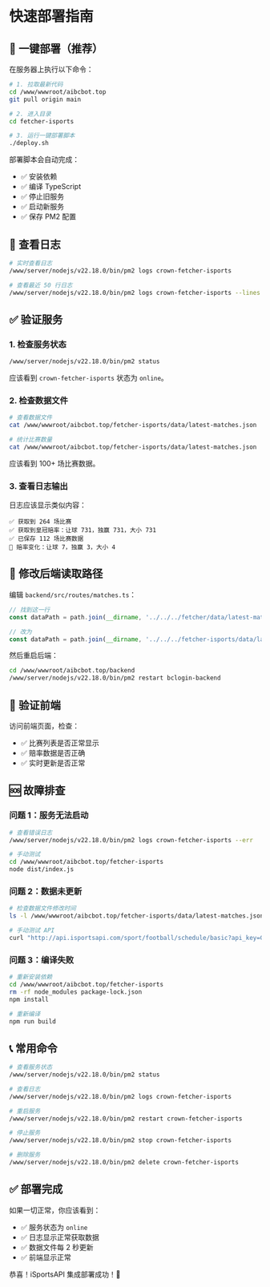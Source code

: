 # 快速部署指南

## 🚀 一键部署（推荐）

在服务器上执行以下命令：

```bash
# 1. 拉取最新代码
cd /www/wwwroot/aibcbot.top
git pull origin main

# 2. 进入目录
cd fetcher-isports

# 3. 运行一键部署脚本
./deploy.sh
```

部署脚本会自动完成：
- ✅ 安装依赖
- ✅ 编译 TypeScript
- ✅ 停止旧服务
- ✅ 启动新服务
- ✅ 保存 PM2 配置

## 📝 查看日志

```bash
# 实时查看日志
/www/server/nodejs/v22.18.0/bin/pm2 logs crown-fetcher-isports

# 查看最近 50 行日志
/www/server/nodejs/v22.18.0/bin/pm2 logs crown-fetcher-isports --lines 50
```

## ✅ 验证服务

### 1. 检查服务状态

```bash
/www/server/nodejs/v22.18.0/bin/pm2 status
```

应该看到 `crown-fetcher-isports` 状态为 `online`。

### 2. 检查数据文件

```bash
# 查看数据文件
cat /www/wwwroot/aibcbot.top/fetcher-isports/data/latest-matches.json | head -50

# 统计比赛数量
cat /www/wwwroot/aibcbot.top/fetcher-isports/data/latest-matches.json | grep -o '"gid"' | wc -l
```

应该看到 100+ 场比赛数据。

### 3. 查看日志输出

日志应该显示类似内容：

```
✅ 获取到 264 场比赛
✅ 获取到皇冠赔率：让球 731，独赢 731，大小 731
✅ 已保存 112 场比赛数据
🔄 赔率变化：让球 7，独赢 3，大小 4
```

## 🔧 修改后端读取路径

编辑 `backend/src/routes/matches.ts`：

```typescript
// 找到这一行
const dataPath = path.join(__dirname, '../../../fetcher/data/latest-matches.json');

// 改为
const dataPath = path.join(__dirname, '../../../fetcher-isports/data/latest-matches.json');
```

然后重启后端：

```bash
cd /www/wwwroot/aibcbot.top/backend
/www/server/nodejs/v22.18.0/bin/pm2 restart bclogin-backend
```

## 🎯 验证前端

访问前端页面，检查：
- ✅ 比赛列表是否正常显示
- ✅ 赔率数据是否正确
- ✅ 实时更新是否正常

## 🆘 故障排查

### 问题 1：服务无法启动

```bash
# 查看错误日志
/www/server/nodejs/v22.18.0/bin/pm2 logs crown-fetcher-isports --err

# 手动测试
cd /www/wwwroot/aibcbot.top/fetcher-isports
node dist/index.js
```

### 问题 2：数据未更新

```bash
# 检查数据文件修改时间
ls -l /www/wwwroot/aibcbot.top/fetcher-isports/data/latest-matches.json

# 手动测试 API
curl "http://api.isportsapi.com/sport/football/schedule/basic?api_key=GvpziueL9ouzIJNj&date=$(date +%Y-%m-%d)"
```

### 问题 3：编译失败

```bash
# 重新安装依赖
cd /www/wwwroot/aibcbot.top/fetcher-isports
rm -rf node_modules package-lock.json
npm install

# 重新编译
npm run build
```

## 📞 常用命令

```bash
# 查看服务状态
/www/server/nodejs/v22.18.0/bin/pm2 status

# 查看日志
/www/server/nodejs/v22.18.0/bin/pm2 logs crown-fetcher-isports

# 重启服务
/www/server/nodejs/v22.18.0/bin/pm2 restart crown-fetcher-isports

# 停止服务
/www/server/nodejs/v22.18.0/bin/pm2 stop crown-fetcher-isports

# 删除服务
/www/server/nodejs/v22.18.0/bin/pm2 delete crown-fetcher-isports
```

## ✅ 部署完成

如果一切正常，你应该看到：
- ✅ 服务状态为 `online`
- ✅ 日志显示正常获取数据
- ✅ 数据文件每 2 秒更新
- ✅ 前端显示正常

恭喜！iSportsAPI 集成部署成功！🎉

